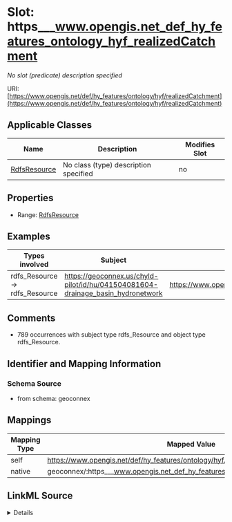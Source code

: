 

# Slot: https___www.opengis.net_def_hy_features_ontology_hyf_realizedCatchment


_No slot (predicate) description specified_





URI: [https://www.opengis.net/def/hy_features/ontology/hyf/realizedCatchment](https://www.opengis.net/def/hy_features/ontology/hyf/realizedCatchment)



<!-- no inheritance hierarchy -->





## Applicable Classes

| Name | Description | Modifies Slot |
| --- | --- | --- |
| [RdfsResource](../classes/RdfsResource.md) | No class (type) description specified |  no  |







## Properties

* Range: [RdfsResource](../classes/RdfsResource.md)






## Examples

| Types involved | Subject | Predicate | Object |
| --- | --- | --- | --- |
| rdfs_Resource → rdfs_Resource | https://geoconnex.us/chyld-pilot/id/hu/041504081604-drainage_basin_hydronetwork | https://www.opengis.net/def/hy_features/ontology/hyf/realizedCatchment | https://geoconnex.us/chyld-pilot/id/hu/041504081604-drainage_basin |


## Comments

* 789 occurrences with subject type rdfs_Resource and object type rdfs_Resource.

## Identifier and Mapping Information







### Schema Source


* from schema: geoconnex




## Mappings

| Mapping Type | Mapped Value |
| ---  | ---  |
| self | https://www.opengis.net/def/hy_features/ontology/hyf/realizedCatchment |
| native | geoconnex/:https___www.opengis.net_def_hy_features_ontology_hyf_realizedCatchment |




## LinkML Source

<details>
```yaml
name: https___www.opengis.net_def_hy_features_ontology_hyf_realizedCatchment
description: No slot (predicate) description specified
comments:
- 789 occurrences with subject type rdfs_Resource and object type rdfs_Resource.
examples:
- description: rdfs_Resource → rdfs_Resource
  object:
    example_object: https://geoconnex.us/chyld-pilot/id/hu/041504081604-drainage_basin
    example_predicate: https://www.opengis.net/def/hy_features/ontology/hyf/realizedCatchment
    example_subject: https://geoconnex.us/chyld-pilot/id/hu/041504081604-drainage_basin_hydronetwork
from_schema: geoconnex
rank: 1000
slot_uri: https://www.opengis.net/def/hy_features/ontology/hyf/realizedCatchment
alias: https___www.opengis.net_def_hy_features_ontology_hyf_realizedCatchment
domain_of:
- rdfs_Resource
range: rdfs_Resource

```
</details>